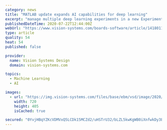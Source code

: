```yaml
---
category: news
title: "MATLAB update expands AI capabilities for deep learning"
excerpt: "manage multiple deep learning experiments in a new Experiment Manager app, and choose from more network options to generate deep learning code. It offers new capabilities specifically for automotive and wireless engineers, including driving scenarios using ..."
publishedDateTime: 2020-07-22T12:44:00Z
webUrl: "https://www.vision-systems.com/boards-software/article/14180113/matlab-release-2020s-expands-neural-network-design-possibilities"
type: article
quality: 54
heat: 54
published: false

provider:
  name: Vision Systems Design
  domain: vision-systems.com

topics:
  - Machine Learning
  - AI

images:
  - url: "https://img.vision-systems.com/files/base/ebm/vsd/image/2020/07/MathWorks_MATLAB_Release_2020a.5f178811ad1b1.png?auto=format&fit=max&w=1200"
    width: 720
    height: 405
    isCached: true

secured: "0YvjHBqYZKcVDMVxQ5LCDk15MCZd2/uHSTrU32/bLZL5kwKgWB0iXnfwkDy3EE69pe5674hjPJGCeCFKKDVx+LRk8AsMg7Jo82un3knHx00ofFH98KWfa6U3dTPs3a8TqSkMAOaBTqCSYD+HHM5YT32cwEyijfGxo0RoXL+oNLe3s3Ujgi1kOP+sbeTHrB8gltG+GACBylc9MK2eun1YAMA2Msq1Dte/c3bcgZBxIPWI9JwqT5a4spzZSRHaHppZm37uuKiAiZtQFhw4Y94cnUhCEmGc/erMiXMlC08L/x01a4Ch03iha39DflHOVRerLYeEBYegPaWOHwJo92WVGA==;bZh47TcPz5WllUaDKm3VBg=="
---
```


